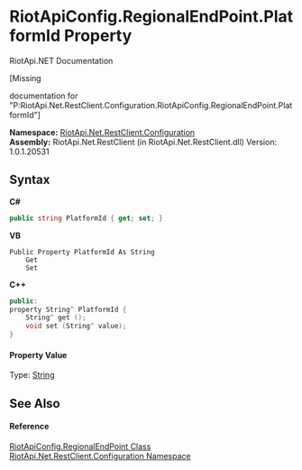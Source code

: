 # RiotApiConfig.RegionalEndPoint.PlatformId Property 
RiotApi.NET Documentation 

\[Missing <summary> documentation for "P:RiotApi.Net.RestClient.Configuration.RiotApiConfig.RegionalEndPoint.PlatformId"\]

**Namespace:**&nbsp;<a href="1dae58e2-3460-51cb-b4d8-c9bb055df44c">RiotApi.Net.RestClient.Configuration</a><br />**Assembly:**&nbsp;RiotApi.Net.RestClient (in RiotApi.Net.RestClient.dll) Version: 1.0.1.20531

## Syntax

**C#**<br />
``` C#
public string PlatformId { get; set; }
```

**VB**<br />
``` VB
Public Property PlatformId As String
	Get
	Set
```

**C++**<br />
``` C++
public:
property String^ PlatformId {
	String^ get ();
	void set (String^ value);
}
```


#### Property Value
Type: <a href="http://msdn2.microsoft.com/en-us/library/s1wwdcbf" target="_blank">String</a>

## See Also


#### Reference
<a href="cb65bafb-5122-8f7a-1262-ca130e7ef17c">RiotApiConfig.RegionalEndPoint Class</a><br /><a href="1dae58e2-3460-51cb-b4d8-c9bb055df44c">RiotApi.Net.RestClient.Configuration Namespace</a><br />